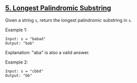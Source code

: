 ## [5. Longest Palindromic Substring](https://leetcode.com/problems/longest-palindromic-substring/description/)
Given a string `s`, return the longest palindromic substring in `s`.

Example 1:
```
Input: s = "babad"
Output: "bab"
```
Explanation: "aba" is also a valid answer.

Example 2:
```
Input: s = "cbbd"
Output: "bb"
```
